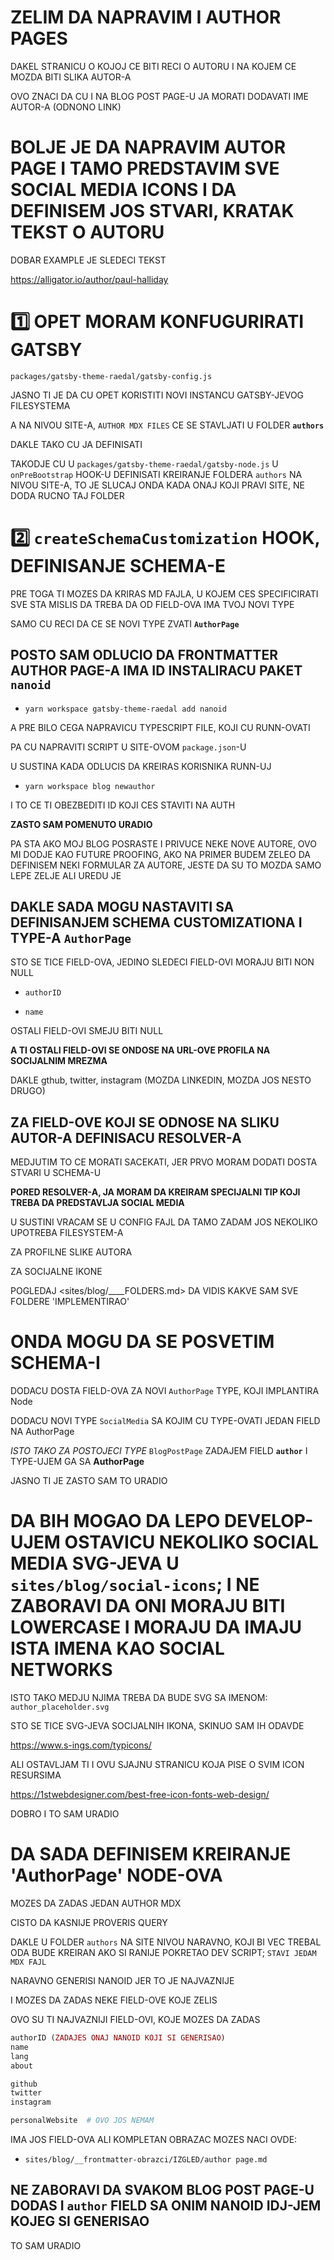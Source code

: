 # ZELIM DA NAPRAVIM I AUTHOR PAGES

DAKEL STRANICU O KOJOJ CE BITI RECI O AUTORU I NA KOJEM CE MOZDA BITI SLIKA AUTOR-A

OVO ZNACI DA CU I NA BLOG POST PAGE-U JA MORATI DODAVATI IME AUTOR-A (ODNONO LINK)

# BOLJE JE DA NAPRAVIM AUTOR PAGE I TAMO PREDSTAVIM SVE SOCIAL MEDIA ICONS I DA DEFINISEM JOS STVARI, KRATAK TEKST O AUTORU

DOBAR EXAMPLE JE SLEDECI TEKST

<https://alligator.io/author/paul-halliday>

# :one: OPET MORAM KONFUGURIRATI GATSBY

`packages/gatsby-theme-raedal/gatsby-config.js`

JASNO TI JE DA CU OPET KORISTITI NOVI INSTANCU GATSBY-JEVOG FILESYSTEMA

A NA NIVOU SITE-A, `AUTHOR MDX FILES` CE SE STAVLJATI U FOLDER **`authors`**

DAKLE TAKO CU JA DEFINISATI

TAKODJE CU U `packages/gatsby-theme-raedal/gatsby-node.js` U `onPreBootstrap` HOOK-U DEFINISATI KREIRANJE FOLDERA `authors` NA NIVOU SITE-A, TO JE SLUCAJ ONDA KADA ONAJ KOJI PRAVI SITE, NE DODA RUCNO TAJ FOLDER

# :two: `createSchemaCustomization` HOOK, DEFINISANJE SCHEMA-E

PRE TOGA TI MOZES DA KRIRAS MD FAJLA, U KOJEM CES SPECIFICIRATI SVE STA MISLIS DA TREBA DA OD FIELD-OVA IMA TVOJ NOVI TYPE

SAMO CU RECI DA CE SE NOVI TYPE ZVATI **`AuthorPage`**

## POSTO SAM ODLUCIO DA FRONTMATTER AUTHOR PAGE-A IMA ID INSTALIRACU PAKET `nanoid`

- `yarn workspace gatsby-theme-raedal add nanoid`

A PRE BILO CEGA NAPRAVICU TYPESCRIPT FILE, KOJI CU RUNN-OVATI

PA CU NAPRAVITI SCRIPT U SITE-OVOM `package.json`-U

U SUSTINA KADA ODLUCIS DA KREIRAS KORISNIKA RUNN-UJ

- `yarn workspace blog newauthor`

I TO CE TI OBEZBEDITI ID KOJI CES STAVITI NA AUTH

**ZASTO SAM POMENUTO URADIO**

PA STA AKO MOJ BLOG POSRASTE I PRIVUCE NEKE NOVE AUTORE, OVO MI DODJE KAO FUTURE PROOFING, AKO NA PRIMER BUDEM ZELEO DA DEFINISEM NEKI FORMULAR ZA AUTORE, JESTE DA SU TO MOZDA SAMO LEPE ZELJE ALI UREDU JE

## DAKLE SADA MOGU NASTAVITI SA DEFINISANJEM SCHEMA CUSTOMIZATIONA I TYPE-A `AuthorPage`

STO SE TICE FIELD-OVA, JEDINO SLEDECI FIELD-OVI MORAJU BITI NON NULL

- `authorID`

- `name`

OSTALI FIELD-OVI SMEJU BITI NULL

**A TI OSTALI FIELD-OVI SE ONDOSE NA URL-OVE PROFILA NA SOCIJALNIM MREZMA**

DAKLE gthub, twitter, instagram (MOZDA LINKEDIN, MOZDA JOS NESTO DRUGO) 

## ZA FIELD-OVE KOJI SE ODNOSE NA SLIKU AUTOR-A DEFINISACU RESOLVER-A

MEDJUTIM TO CE MORATI SACEKATI, JER PRVO MORAM DODATI DOSTA STVARI U SCHEMA-U 

**PORED RESOLVER-A, JA MORAM DA KREIRAM SPECIJALNI TIP KOJI TREBA DA PREDSTAVLJA SOCIAL MEDIA**

U SUSTINI VRACAM SE U CONFIG FAJL DA TAMO ZADAM JOS NEKOLIKO UPOTREBA FILESYSTEM-A

ZA PROFILNE SLIKE AUTORA

ZA SOCIJALNE IKONE

POGLEDAJ <sites/blog/____FOLDERS.md> DA VIDIS KAKVE SAM SVE FOLDERE 'IMPLEMENTIRAO'

# ONDA MOGU DA SE POSVETIM SCHEMA-I

DODACU DOSTA FIELD-OVA ZA NOVI `AuthorPage` TYPE, KOJI IMPLANTIRA Node

DODACU NOVI TYPE `SocialMedia` SA KOJIM CU TYPE-OVATI JEDAN FIELD NA AuthorPage

*ISTO TAKO ZA POSTOJECI TYPE* `BlogPostPage` ZADAJEM FIELD **`author`** I TYPE-UJEM GA SA **AuthorPage**

JASNO TI JE ZASTO SAM TO URADIO

# DA BIH MOGAO DA LEPO DEVELOP-UJEM OSTAVICU NEKOLIKO SOCIAL MEDIA SVG-JEVA U `sites/blog/social-icons`; I NE ZABORAVI DA ONI MORAJU BITI LOWERCASE I MORAJU DA IMAJU ISTA IMENA KAO SOCIAL NETWORKS

ISTO TAKO MEDJU NJIMA TREBA DA BUDE SVG SA IMENOM: `author_placeholder.svg`

STO SE TICE SVG-JEVA SOCIJALNIH IKONA, SKINUO SAM IH ODAVDE

<https://www.s-ings.com/typicons/>

ALI OSTAVLJAM TI I OVU SJAJNU STRANICU KOJA PISE O SVIM ICON RESURSIMA

<https://1stwebdesigner.com/best-free-icon-fonts-web-design/>

DOBRO I TO SAM URADIO

# DA SADA DEFINISEM KREIRANJE 'AuthorPage' NODE-OVA

MOZES DA ZADAS JEDAN AUTHOR MDX

CISTO DA KASNIJE PROVERIS QUERY

DAKLE U FOLDER `authors` NA SITE NIVOU NARAVNO, KOJI BI VEC TREBAL ODA BUDE KREIRAN AKO SI RANIJE POKRETAO DEV SCRIPT; `STAVI JEDAM MDX FAJL`

NARAVNO GENERISI NANOID JER TO JE NAJVAZNIJE

I MOZES DA ZADAS NEKE FIELD-OVE KOJE ZELIS

OVO SU TI NAJVAZNIJI FIELD-OVI, KOJE MOZES DA ZADAS

```php
authorID (ZADAJES ONAJ NANOID KOJI SI GENERISAO)
name
lang
about

github
twitter
instagram

personalWebsite  # OVO JOS NEMAM
```

IMA JOS FIELD-OVA ALI KOMPLETAN OBRAZAC MOZES NACI OVDE:

- `sites/blog/__frontmatter-obrazci/IZGLED/author page.md`

## NE ZABORAVI DA SVAKOM BLOG POST PAGE-U DODAS I `author` FIELD SA ONIM NANOID IDJ-JEM KOJEG SI GENERISAO

TO SAM URADIO


